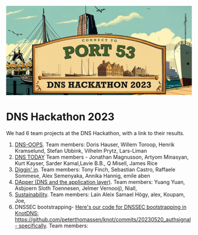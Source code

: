 ![DNS Hackathon 2023](/Netnod-Hackathon-Banner-1-1200x580.jpg)

# DNS Hackathon 2023

We had 6 team projects at the DNS Hackathon, with a link to their results.

1. [DNS-OOPS](https://github.com/DNS-Hackathon-2023/DNS-oops). Team members: Doris Hauser, Willem Toroop, Henrik Kramselund, Stefan Ubbink, Vilhelm Prytz, Lars-Liman
2. [DNS TODAY](https://github.com/DNS-Hackathon-2023/DNS-Today) Team members - Jonathan Magnusson, Artyom Minasyan, Kurt Kayser, Sarder Kamal,Lavie B.B., Q Misell, James Rice
3. [Diggin' in](https://github.com/DNS-Hackathon-2023/diggin-in). Team members: Tony Finch, Sebastian Castro, Raffaele Sommese, Alex Semenyaka, Annika Hannig, emile aben
4. [DApper (DNS and the application layer)](https://github.com/DNS-Hackathon-2023/DApper). Team members: Yuang Yuan, Asbjoern Sloth Toennesen, Jelmer Vernooij), Niall,
5. [Sustainability](https://pad.chalec.org/p/a129ripe-86-hackathonpapercopy). Team members: Lain Aleix Samael Högy, alex, Koupam, Joe, 
6. DNSSEC bootstrapping- [Here's our code for DNSSEC bootstrapping in KnotDNS: https://github.com/peterthomassen/knot/commits/20230520_authsignal - specifically](https://github.com/peterthomassen/knot/blob/20230520_authsignal/src/knot/modules/authsignal/authsignal.c#L51-L113). Team members:

